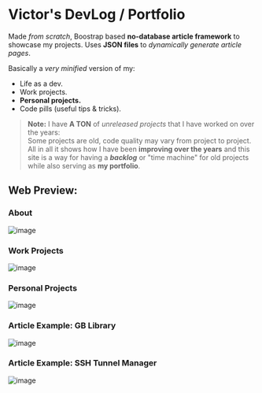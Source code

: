 # Victor's DevLog / Portfolio
Made *from scratch*, Boostrap based **no-database article framework** to showcase my projects.
Uses **JSON files** to *dynamically generate article pages*.


Basically a *very minified* version of my:
- Life as a dev.
- Work projects.
- **Personal projects.**
- Code pills (useful tips & tricks).

> **Note:** I have **A TON** of _unreleased projects_ that I have worked on over the years:
> <br>Some projects are old, code quality may vary from project to project.
> <br>All in all it shows how I have been **improving over the years** and this site is a way for having a **_backlog_** or "time machine" for old projects while also serving as **my portfolio**.


## Web Preview:
### About
![image](https://github.com/user-attachments/assets/7d47c989-8694-400d-a770-63bf7ccdf07e)

### Work Projects
![image](https://github.com/user-attachments/assets/1fa263c2-9c9a-4e04-acb1-2fe8e637fc13)

### Personal Projects
![image](https://github.com/user-attachments/assets/966630b7-8cb6-42ac-aac6-11030341f283)

### Article Example: GB Library
![image](https://github.com/user-attachments/assets/1b38e9a6-5ec9-46b9-9419-e7b96a7ddcad)

### Article Example: SSH Tunnel Manager
![image](https://github.com/user-attachments/assets/ad339a51-59c0-41d4-bc73-939fa594a971)
